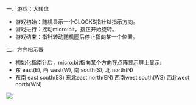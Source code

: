 一、游戏：大转盘

- 游戏初始：随机显示一个CLOCKS指针以指示方向。
- 游戏进行：摇动micro:bit，指正开始旋转。
- 游戏结束：指针转动随机圈后停止指向某一个位置。

二、方向指示器

- 初始化指南针后，micro:bit指向某个方向在点阵显示屏上显示:
- 东 east(E), 西 west(W), 南 south(S), 北 north(N)
- 东南 east south(ES) 东北east north(EN) 西南west south(WS) 西北west north(WN)

![](https://i.imgur.com/42atDNS.gif)
